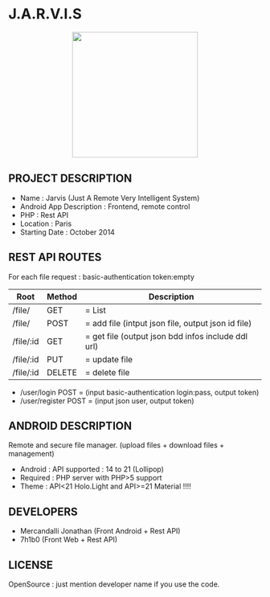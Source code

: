 J.A.R.V.I.S
=====================

<p align="center">
<img src="https://raw.github.com/Mercandj/Jarvis/master/screenshot/1.png" width="250" />
</p>

## PROJECT DESCRIPTION

* Name : Jarvis (Just A Remote Very Intelligent System)
* Android App Description : Frontend, remote control
* PHP : Rest API
* Location : Paris
* Starting Date : October 2014


## REST API ROUTES

For each file request : basic-authentication token:empty


|Root | Method | Description
|------|----------|------------
| /file/      | GET 	| = List
| /file/      |    POST 	| = add file (intput json file, output json id file)
| /file/:id  |    GET 	| = get file (output json bdd infos include ddl url)
| /file/:id   |     PUT 	| = update file
| /file/:id   |    DELETE 	| = delete file

* /user/login       POST 	= (input basic-authentication login:pass, output token)
* /user/register    POST 	= (input json user, output token)


## ANDROID DESCRIPTION

Remote and secure file manager. (upload files + download files + management)

* Android : API supported : 14 to 21 (Lollipop)
* Required : PHP server with PHP>5 support
* Theme : API<21 Holo.Light and API>=21 Material !!!!


## DEVELOPERS

* Mercandalli Jonathan (Front Android + Rest API)
* 7h1b0 (Front Web + Rest API)


## LICENSE

OpenSource : just mention developer name if you use the code.
